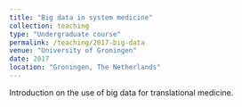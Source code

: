 ```yaml
---
title: "Big data in system medicine"
collection: teaching
type: "Undergraduate course"
permalink: /teaching/2017-big-data
venue: "University of Groningen"
date: 2017
location: "Groningen, The Netherlands"
---
```


Introduction on the use of big data for translational medicine. 